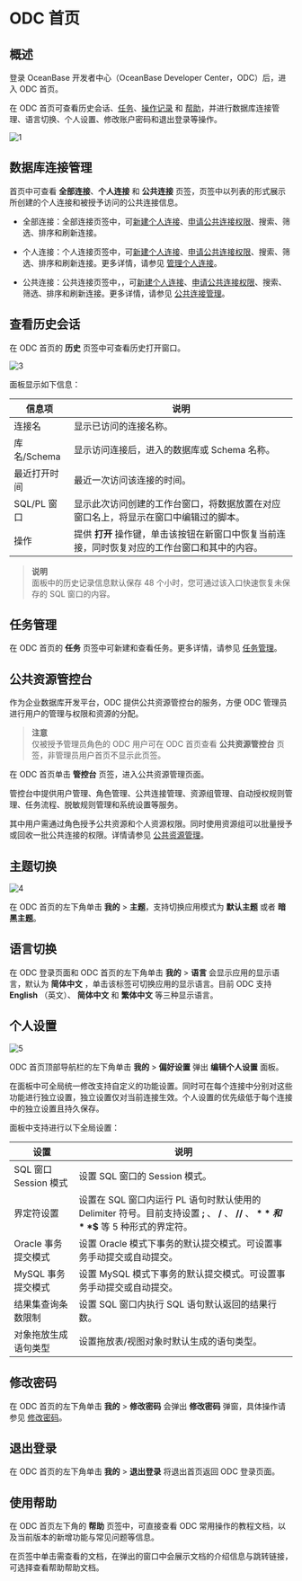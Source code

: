 # ODC 首页

## 概述

登录 OceanBase 开发者中心（OceanBase Developer Center，ODC）后，进入 ODC 首页。

在 ODC 首页可查看历史会话、[任务](../6.web-odc-user-guide/9.web-odc-task-management/1.web-odc-task-management-overview.md)、[操作记录](../6.web-odc-user-guide/8.web-odc-view-operation-records.md) 和 [帮助](../6.web-odc-user-guide/12.web-odc-help-center.md)，并进行数据库连接管理、语言切换、个人设置、修改账户密码和退出登录等操作。

![1](https://obbusiness-private.oss-cn-shanghai.aliyuncs.com/doc/img/odc/410/ODC%20homepage/1.png)

## 数据库连接管理

首页中可查看 **全部连接**、**个人连接** 和 **公共连接** 页签，页签中以列表的形式展示所创建的个人连接和被授予访问的公共连接信息。

* 全部连接：全部连接页签中，可[新建个人连接](3.web-odc-connect-database/1.web-odc-create-private-connection.md)、[申请公共连接权限](9.web-odc-task-management/8.web-odc-apply-for-permissions-task.md)、搜索、筛选、排序和刷新连接。

* 个人连接：个人连接页签中，可[新建个人连接](3.web-odc-connect-database/1.web-odc-create-private-connection.md)、[申请公共连接权限](9.web-odc-task-management/8.web-odc-apply-for-permissions-task.md)、搜索、筛选、排序和刷新连接。更多详情，请参见 [管理个人连接](3.web-odc-connect-database/2.web-odc-manage-connections.md)。

  

* 公共连接：公共连接页签中，，可[新建个人连接](3.web-odc-connect-database/1.web-odc-create-private-connection.md)、[申请公共连接权限](9.web-odc-task-management/8.web-odc-apply-for-permissions-task.md)、搜索、筛选、排序和刷新连接。更多详情，请参见 [公共连接管理](4.web-odc-public-resource-management/3.web-odc-public-resource-permission/1.web-odc-manage-public-connection.md)。

  
## 查看历史会话

在 ODC 首页的 **历史** 页签中可查看历史打开窗口。

![3](https://obbusiness-private.oss-cn-shanghai.aliyuncs.com/doc/img/odc/410/ODC%20homepage/history-3.png)

面板显示如下信息：


|    信息项    |说明|
|-----------|----------------------------------------------------|
| 连接名       | 显示已访问的连接名称。                                        |
| 库名/Schema | 显示访问连接后，进入的数据库或 Schema 名称。                         |
| 最近打开时间    | 最近一次访问该连接的时间。                                      |
| SQL/PL 窗口 | 显示此次访问创建的工作台窗口，将数据放置在对应窗口名上，将显示在窗口中编辑过的脚本。         |
| 操作        | 提供 **打开** 操作键，单击该按钮在新窗口中恢复当前连接，同时恢复对应的工作台窗口和其中的内容。 |


> **说明**  
> 面板中的历史记录信息默认保存 48 个小时，您可通过该入口快速恢复未保存的 SQL 窗口的内容。

## 任务管理

在 ODC 首页的 **任务** 页签中可新建和查看任务。更多详情，请参见 [任务管理](9.web-odc-task-management/1.web-odc-task-management-overview.md)。

公共资源管控台 
----------------------------

作为企业数据库开发平台，ODC 提供公共资源管控台的服务，方便 ODC 管理员进行用户的管理与权限和资源的分配。
> **注意**  
> 仅被授予管理员角色的 ODC 用户可在 ODC 首页查看 **公共资源管控台** 页签，非管理员用户首页不显示此页签。

在 ODC 首页单击 **管控台** 页签，进入公共资源管理页面。

管控台中提供用户管理、角色管理、公共连接管理、资源组管理、自动授权规则管理、任务流程、脱敏规则管理和系统设置等服务。

其中用户需通过角色授予公共资源和个人资源权限。同时使用资源组可以批量授予或回收一批公共连接的权限。详情请参见 [公共资源管理](4.web-odc-public-resource-management/1.web-odc-public-resource-overview.md)。

主题切换
-------------------------

![4](https://obbusiness-private.oss-cn-shanghai.aliyuncs.com/doc/img/odc/410/ODC%20homepage/theme-4.png)

在 ODC 首页的左下角单击 **我的** > **主题**，支持切换应用模式为 **默认主题** 或者 **暗黑主题**。

语言切换 
-------------------------

在 ODC 登录页面和 ODC 首页的左下角单击 **我的** > **语言** 会显示应用的显示语言，默认为 **简体中文** ，单击该标签可切换应用的显示语言。目前 ODC 支持 **English** （英文）、 **简体中文** 和 **繁体中文** 等三种显示语言。

个人设置 
-------------------------


![5](https://obbusiness-private.oss-cn-shanghai.aliyuncs.com/doc/img/odc/410/ODC%20homepage/setting-5.png)

ODC 首页顶部导航栏的左下角单击 **我的** > **偏好设置** 弹出 **编辑个人设置** 面板。

在面板中可全局统一修改支持自定义的功能设置。同时可在每个连接中分别对这些功能进行独立设置，独立设置仅对当前连接生效。个人设置的优先级低于每个连接中的独立设置且持久保存。


面板中支持进行以下全局设置：


|  设置         | 说明  |
|-------------------|----------------------------------------------------------------------------------------------------|
| SQL 窗口 Session 模式 | 设置 SQL 窗口的 Session 模式。 |
| 界定符设置             | 设置在 SQL 窗口内运行 PL 语句时默认使用的 Delimiter 符号。目前支持设置 **;** 、 **/** 、 **//** 、 **$** 和 **$$** 等 5 种形式的界定符。 |
| Oracle 事务提交模式     | 设置 Oracle 模式下事务的默认提交模式。可设置事务手动提交或自动提交。      |
| MySQL 事务提交模式      | 设置 MySQL 模式下事务的默认提交模式。可设置事务手动提交或自动提交。|
| 结果集查询条数限制         | 设置 SQL 窗口内执行 SQL 语句默认返回的结果行数。|
| 对象拖放生成语句类型        | 设置拖放表/视图对象时默认生成的语句类型。  |



修改密码
-------------------------

在 ODC 首页的左下角单击 **我的** > **修改密码** 会弹出 **修改密码** 弹窗，具体操作请参见 [修改密码](1.log-on-to-odc/2.change-password.md)。

退出登录 
-------------------------

在 ODC 首页的左下角单击 **我的** > **退出登录** 将退出首页返回 ODC 登录页面。

使用帮助 
-------------------------

在 ODC 首页左下角的 **帮助** 页签中，可直接查看 ODC 常用操作的教程文档，以及当前版本的新增功能与常见问题等信息。

在页签中单击需查看的文档，在弹出的窗口中会展示文档的介绍信息与跳转链接，可选择查看帮助帮助文档。

